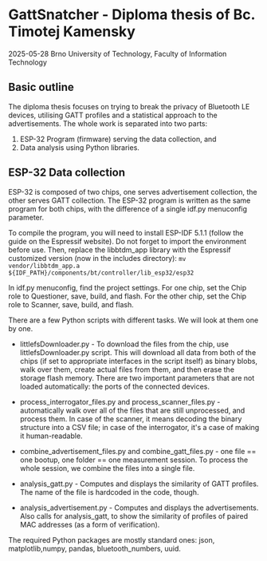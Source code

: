 # GattSnatcher - Diploma thesis of Bc. Timotej Kamensky
2025-05-28
Brno University of Technology, Faculty of Information Technology

## Basic outline
The diploma thesis focuses on trying to break the privacy of Bluetooth LE devices, utilising GATT profiles and a statistical approach to the advertisements. The whole work is separated into two parts:
1. ESP-32 Program (firmware) serving the data collection, and
2. Data analysis using Python libraries.


## ESP-32 Data collection
ESP-32 is composed of two chips, one serves advertisement collection, the other serves GATT collection. 
The ESP-32 program is written as the same program for both chips, with the difference of a single idf.py menuconfig parameter.

To compile the program, you will need to install ESP-IDF 5.1.1 (follow the guide on the Espressif website). Do not forget to import the environment before use.  Then, replace the libbtdm_app library  with the Espressif customized version (now in the includes directory): `mv vendor/libbtdm_app.a ${IDF_PATH}/components/bt/controller/lib_esp32/esp32`

In idf.py menuconfig, find the project settings. For one chip, set the Chip role to Questioner, save, build, and flash. For the other chip, set the Chip role to Scanner, save, build, and flash.


There are a few Python scripts with different tasks. We will look at them one by one.

- littlefsDownloader.py - To download the files from the chip, use littlefsDownloader.py script. This will download all data from both of the chips (if set to appropriate interfaces in the script itself) as binary blobs, walk over them, create actual files from them, and then erase the storage flash memory. There are two important parameters that are not loaded automatically: the ports of the connected devices.

- process_interrogator_files.py and process_scanner_files.py - automatically walk over all of the files that are still unprocessed, and process them. In case of the scanner, it means decoding the binary structure into a CSV file; in case of the interrogator, it's a case of making it human-readable. 

- combine_advertisement_files.py and combine_gatt_files.py - one file == one bootup, one folder == one measurement session. To process the whole session, we combine the files into a single file. 

- analysis_gatt.py - Computes and displays the similarity of GATT profiles. The name of the file is hardcoded in the code, though.

- analysis_advertisement.py - Computes and displays the advertisements. Also calls for analysis_gatt, to show the similarity of profiles of paired MAC addresses (as a form of verification). 

The required Python packages are mostly standard ones: 
json, matplotlib,numpy, pandas, bluetooth_numbers, uuid.
